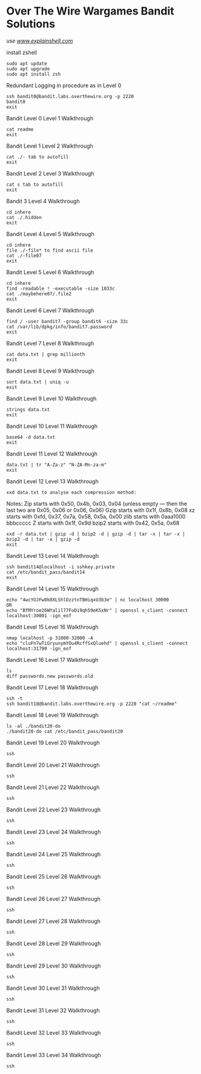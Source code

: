 # Over The Wire Wargames Bandit Solutions

_use www.explainshell.com_

install zshell
```console
sudo apt update
sudo apt upgrade
sudo apt install zsh
```

Redundant Logging in procedure as in Level 0
```console
ssh bandit0@bandit.labs.overthewire.org -p 2220
bandit0
exit
```

Bandit Level 0 Level 1 Walkthrough
```console
cat readme
exit
```

Bandit Level 1 Level 2 Walkthrough
```console
cat ./- tab to autofill
exit
```

Bandit Level 2 Level 3 Walkthrough
```console
cat s tab to autofill
exit
```

Bandit 3 Level 4 Walkthrough
```console
cd inhere
cat ./.hidden
exit
```

Bandit Level 4 Level 5 Walkthrough
```console
cd inhere
file ./-file* to find ascii file
cat ./-file07
exit
```

Bandit Level 5 Level 6 Walkthrough
```console
cd inhere
find -readable ! -executable -size 1033c
cat ./maybehere07/.file2
exit
```

Bandit Level 6 Level 7 Walkthrough
```console
find / -user bandit7 -group bandit6 -size 33c
cat /var/lib/dpkg/info/bandit7.password
exit
```

Bandit Level 7 Level 8 Walkthrough
```console
cat data.txt | grep millionth
exit
```

Bandit Level 8 Level 9 Walkthrough
```console
sort data.txt | uniq -u
exit
```

Bandit Level 9 Level 10 Walkthrough
```console
strings data.txt
exit
```

Bandit Level 10 Level 11 Walkthrough
```console
base64 -d data.txt
exit
```

Bandit Level 11 Level 12 Walkthrough
```console
data.txt | tr "A-Za-z" "N-ZA-Mn-za-m"
exit
```

Bandit Level 12 Level 13 Walkthrough
```console
xxd data.txt to analyse each compression method:
```
Notes:
Zip starts with 0x50, 0x4b, 0x03, 0x04 (unless empty — then the last two are 0x05, 0x06 or 0x06, 0x06)
Gzip starts with 0x1f, 0x8b, 0x08
xz starts with 0xfd, 0x37, 0x7a, 0x58, 0x5a, 0x00
zlib starts with 0aaa1000 bbbccccc
Z starts with 0x1f, 0x9d
bzip2 starts with 0x42, 0x5a, 0x68

```console
xxd -r data.txt | gzip -d | bzip2 -d | gzip -d | tar -x | tar -x | bzip2 -d | tar -x | gzip -d
exit
```

Bandit Level 13 Level 14 Walkthrough
```console
ssh bandit14@localhost -i sshkey.private
cat /etc/bandit_pass/bandit14
exit
```

Bandit Level 14 Level 15 Walkthrough
```console
echo "4wcYUJFw0k0XLShlDzztnTBHiqxU3b3e" | nc localhost 30000
OR
echo "BfMYroe26WYalil77FoDi9qh59eK5xNr" | openssl s_client -connect localhost:30001 -ign_eof
```

Bandit Level 15 Level 16 Walkthrough
```console
nmap localhost -p 31000-32000 -A
echo "cluFn7wTiGryunymYOu4RcffSxQluehd" | openssl s_client -connect localhost:31790 -ign_eof
```

Bandit Level 16 Level 17 Walkthrough
```console
ls
diff passwords.new passwords.old
```

Bandit Level 17 Level 18 Walkthrough
```console
ssh -t
ssh bandit18@bandit.labs.overthewire.org -p 2220 "cat ~/readme"
```

Bandit Level 18 Level 19 Walkthrough
```console
ls -al ./bandit20-do
./bandit20-do cat /etc/bandit_pass/bandit20
```

Bandit Level 19 Level 20 Walkthrough
```console
ssh
```

Bandit Level 20 Level 21 Walkthrough
```console
ssh
```

Bandit Level 21 Level 22 Walkthrough
```console
ssh
```

Bandit Level 22 Level 23 Walkthrough
```console
ssh
```
Bandit Level 23 Level 24 Walkthrough
```console
ssh
```

Bandit Level 24 Level 25 Walkthrough
```console
ssh
```

Bandit Level 25 Level 26 Walkthrough
```console
ssh
```

Bandit Level 26 Level 27 Walkthrough
```console
ssh
```

Bandit Level 27 Level 28 Walkthrough
```console
ssh
```

Bandit Level 28 Level 29 Walkthrough
```console
ssh
```

Bandit Level 29 Level 30 Walkthrough
```console
ssh
```

Bandit Level 30 Level 31 Walkthrough
```console
ssh
```

Bandit Level 31 Level 32 Walkthrough
```console
ssh
```

Bandit Level 32 Level 33 Walkthrough
```console
ssh
```

Bandit Level 33 Level 34 Walkthrough
```console
ssh
```
